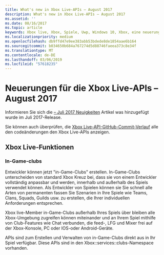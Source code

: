 ```yaml
---
title: What's new in Xbox Live-APIs – August 2017
description: What's new in Xbox Live-APIs – August 2017
ms.assetid: ''
ms.date: 08/16/2017
ms.topic: article
keywords: Xbox live, Xbox, Spiele, Uwp, Windows 10, Xbox, eine neuerungen von neuen, august 2017
ms.localizationpriority: medium
ms.openlocfilehash: db9ffd47e9ee383abb53bdede8de1854aae6b164
ms.sourcegitcommit: b034650b684a767274d5d88746faeea373c8e34f
ms.translationtype: MT
ms.contentlocale: de-DE
ms.lasthandoff: 03/06/2019
ms.locfileid: "57618235"
---
```

# <a name="whats-new-for-the-xbox-live-apis---august-2017"></a>Neuerungen für die Xbox Live-APIs – August 2017

Informieren Sie sich die [– Juli 2017 Neuigkeiten](1707-whats-new.md) Artikel was hinzugefügt wurde im Juli 2017-Release.

Sie können auch überprüfen, die [Xbox Live-API-GitHub-Commit-Verlauf](https://github.com/Microsoft/xbox-live-api/commits/master) alle den codeänderungen den Xbox Live-APIs anzeigen.

## <a name="xbox-live-features"></a>Xbox Live-Funktionen

### <a name="in-game-clubs"></a>In-Game-clubs

Entwickler können jetzt "in-Game-Clubs" erstellen. In-Game-Clubs unterscheiden von standard Xbox Kreuz bei, dass sie von einem Entwickler vollständig anpassbar und werden, innerhalb und außerhalb des Spiels verwendet können. Als Entwickler von Spielen können sie Sie schnell alle Arten von permanenten fassen Sie Szenarien in Ihre Spiele wie Teams, Clans, Squads, Guilds usw. zu erstellen, die Ihrer individuellen Anforderungen entsprechen.

Xbox live-Member in-Game-Clubs außerhalb Ihres Spiels über bleiben alle Xbox-Umgebung zugreifen können miteinander und an Ihrem Spiel mithilfe von Club-Features wie Chat verbunden, die feed-, LFG und Mixer frei auf der Xbox-Konsole, PC oder IOS-oder Android-Geräte.

APIs sind zum Erstellen und Verwalten von in-Game-Clubs direkt aus in Ihr Spiel verfügbar. Diese APIs sind in den Xbox::services::clubs-Namespace vorhanden.
